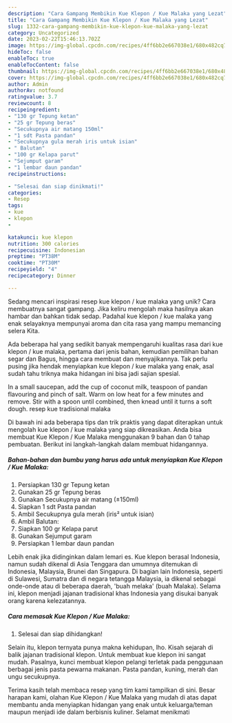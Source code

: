 ```yaml
---
description: "Cara Gampang Membikin Kue Klepon / Kue Malaka yang Lezat"
title: "Cara Gampang Membikin Kue Klepon / Kue Malaka yang Lezat"
slug: 1332-cara-gampang-membikin-kue-klepon-kue-malaka-yang-lezat
category: Uncategorized
date: 2023-02-22T15:46:13.702Z
image: https://img-global.cpcdn.com/recipes/4ff6bb2e667038e1/680x482cq70/kue-klepon-kue-malaka-foto-resep-utama.jpg
hideToc: false
enableToc: true
enableTocContent: false
thumbnail: https://img-global.cpcdn.com/recipes/4ff6bb2e667038e1/680x482cq70/kue-klepon-kue-malaka-foto-resep-utama.jpg
cover: https://img-global.cpcdn.com/recipes/4ff6bb2e667038e1/680x482cq70/kue-klepon-kue-malaka-foto-resep-utama.jpg
author: Admin
authorAv: notfound
ratingvalue: 3.7
reviewcount: 8
recipeingredient:
- "130 gr Tepung ketan"
- "25 gr Tepung beras"
- "Secukupnya air matang 150ml"
- "1 sdt Pasta pandan"
- "Secukupnya gula merah iris untuk isian"
- " Balutan"
- "100 gr Kelapa parut"
- "Sejumput garam"
- "1 lembar daun pandan"
recipeinstructions:

- "Selesai dan siap dinikmati!"
categories:
- Resep
tags:
- kue
- klepon
- 

katakunci: kue klepon  
nutrition: 300 calories
recipecuisine: Indonesian
preptime: "PT38M"
cooktime: "PT30M"
recipeyield: "4"
recipecategory: Dinner

---
```





Sedang mencari inspirasi resep kue klepon / kue malaka yang unik? Cara membuatnya sangat gampang. Jika keliru mengolah maka hasilnya akan hambar dan bahkan tidak sedap. Padahal kue klepon / kue malaka yang enak selayaknya mempunyai aroma dan cita rasa yang mampu memancing selera Kita.





Ada beberapa hal yang sedikit banyak mempengaruhi kualitas rasa dari kue klepon / kue malaka, pertama dari jenis bahan, kemudian pemilihan bahan segar dan Bagus, hingga cara membuat dan menyajikannya. Tak perlu pusing jika hendak menyiapkan kue klepon / kue malaka yang enak,      asal sudah tahu triknya maka hidangan ini bisa jadi sajian spesial.














In a small saucepan, add the cup of coconut milk, teaspoon of pandan flavouring and pinch of salt. Warm on low heat for a few minutes and remove. Stir with a spoon until combined, then knead until it turns a soft dough. resep kue tradisional malaka






Di bawah ini ada beberapa tips dan trik praktis yang dapat diterapkan untuk mengolah kue klepon / kue malaka yang siap dikreasikan. Anda bisa membuat Kue Klepon / Kue Malaka menggunakan 9 bahan dan 0 tahap pembuatan. Berikut ini langkah-langkah dalam membuat hidangannya.

<!--inarticleads1-->

##### Bahan-bahan dan bumbu yang harus ada untuk menyiapkan Kue Klepon / Kue Malaka:

1. Persiapkan 130 gr Tepung ketan
1. Gunakan 25 gr Tepung beras
1. Gunakan Secukupnya air matang (±150ml)
1. Siapkan 1 sdt Pasta pandan
1. Ambil Secukupnya gula merah (iris² untuk isian)
1. Ambil  Balutan:
1. Siapkan 100 gr Kelapa parut
1. Gunakan Sejumput garam
1. Persiapkan 1 lembar daun pandan


Lebih enak jika didinginkan dalam lemari es. Kue klepon berasal Indonesia, namun sudah dikenal di Asia Tenggara dan umumnya ditemukan di Indonesia, Malaysia, Brunei dan Singapura. Di bagian lain Indonesia, seperti di Sulawesi, Sumatra dan di negara tetangga Malaysia, ia dikenal sebagai onde-onde atau di beberapa daerah, &#39;buah melaka&#39; (buah Malaka). Selama ini, klepon menjadi jajanan tradisional khas Indonesia yang disukai banyak orang karena kelezatannya. 

<!--inarticleads2-->

##### Cara memasak Kue Klepon / Kue Malaka:


1. Selesai dan siap dihidangkan!

Selain itu, klepon ternyata punya makna kehidupan, lho. Kisah sejarah di balik jajanan tradisional klepon. Untuk membuat kue klepon ini sangat mudah. Pasalnya, kunci membuat klepon pelangi terletak pada penggunaan berbagai jenis pasta pewarna makanan. Pasta pandan, kuning, merah dan ungu secukupnya. 

Terima kasih telah membaca resep yang tim kami tampilkan di sini. Besar harapan kami, olahan Kue Klepon / Kue Malaka yang mudah di atas dapat membantu anda menyiapkan hidangan yang enak untuk keluarga/teman maupun menjadi ide dalam berbisnis kuliner. Selamat menikmati
